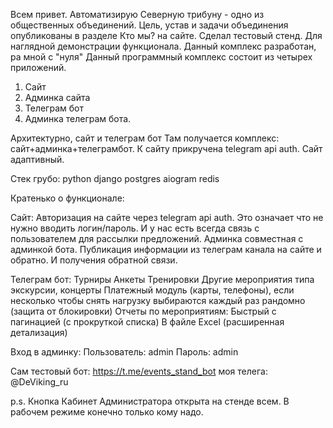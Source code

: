 Всем привет. Автоматизирую Северную трибуну - одно из общественных объединений. Цель, устав и задачи объединения опубликованы в разделе Кто мы? на сайте. 
Сделал тестовый стенд. Для наглядной демонстрации функционала. Данный комплекс разработан, ра мной с "нуля"
Данный программный комплекс состоит из четырех приложений.
1) Сайт
2) Админка сайта
3) Телеграм бот
4) Админка телеграм бота.

Архитектурно, сайт и телеграм бот 
Там получается комплекс: сайт+админка+телеграмбот. К сайту прикручена telegram api auth. Сайт адаптивный.

Стек грубо:
python
django
postgres
aiogram
redis

Кратенько о функционале:

Сайт:
Авторизация на сайте через telegram api auth. Это означает что не нужно вводить логин/пароль. И у нас есть всегда связь с пользователем для рассылки предложений.
Админка совместная с админкой бота.
Публикация информации из телеграм канала на сайте и обратно.
И получения обратной связи.

Телеграм бот:
Турниры
Анкеты
Тренировки
Другие мероприятия типа экскурсии, концерты
Платежный модуль (карты, телефоны), если несколько чтобы снять нагрузку выбираются каждый раз рандомно (защита от блокировки)
Отчеты по мероприятиям:
Быстрый  с пагинацией (с прокруткой списка)
В файле Excel (расширенная детализация)

Вход в админку:
Пользователь: admin
Пароль: admin

Сам тестовый бот: https://t.me/events_stand_bot
моя телега: @DeViking_ru 

p.s.
Кнопка Кабинет Администратора открыта на стенде всем. В рабочем режиме конечно только кому надо.
